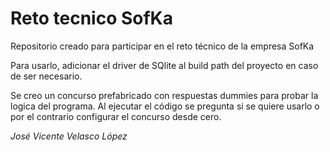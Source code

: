 # Reto tecnico SofKa

Repositorio creado para participar en el reto técnico de la empresa SofKa

Para usarlo, adicionar el driver de SQlite al build path del proyecto en caso de ser necesario.

Se creo un concurso prefabricado con respuestas dummies para probar la logica del programa. Al ejecutar el código se pregunta si se quiere usarlo o por el contrario configurar el concurso desde cero.

_José Vicente Velasco López_
